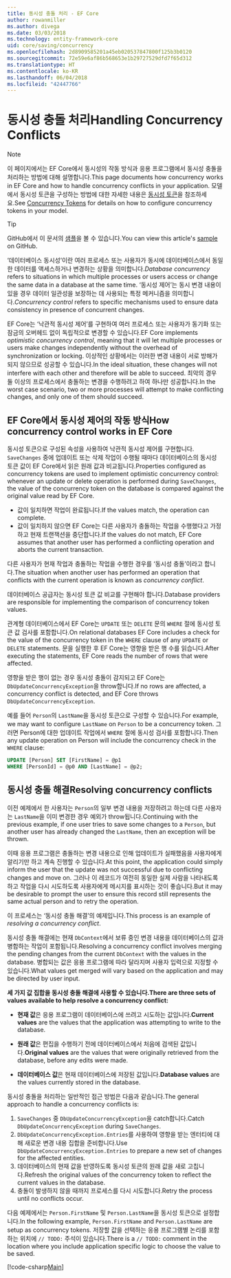 ```yaml
---
title: 동시성 충돌 처리 - EF Core
author: rowanmiller
ms.author: divega
ms.date: 03/03/2018
ms.technology: entity-framework-core
uid: core/saving/concurrency
ms.openlocfilehash: 2d8909585201a45eb020537847800f125b3b0120
ms.sourcegitcommit: 72e59e6af86b568653e1b29727529dfd7f65d312
ms.translationtype: HT
ms.contentlocale: ko-KR
ms.lasthandoff: 06/04/2018
ms.locfileid: "42447766"
---
```

# <a name="handling-concurrency-conflicts"></a><span data-ttu-id="ce8ae-102">동시성 충돌 처리</span><span class="sxs-lookup"><span data-stu-id="ce8ae-102">Handling Concurrency Conflicts</span></span>

> [!NOTE]
> <span data-ttu-id="ce8ae-103">이 페이지에서는 EF Core에서 동시성의 작동 방식과 응용 프로그램에서 동시성 충돌을 처리하는 방법에 대해 설명합니다.</span><span class="sxs-lookup"><span data-stu-id="ce8ae-103">This page documents how concurrency works in EF Core and how to handle concurrency conflicts in your application.</span></span> <span data-ttu-id="ce8ae-104">모델에서 동시성 토큰을 구성하는 방법에 대한 자세한 내용은 [동시성 토큰](xref:core/modeling/concurrency)을 참조하세요.</span><span class="sxs-lookup"><span data-stu-id="ce8ae-104">See [Concurrency Tokens](xref:core/modeling/concurrency) for details on how to configure concurrency tokens in your model.</span></span>

> [!TIP]
> <span data-ttu-id="ce8ae-105">GitHub에서 이 문서의 [샘플](https://github.com/aspnet/EntityFramework.Docs/tree/master/samples/core/Saving/Saving/Concurrency/)을 볼 수 있습니다.</span><span class="sxs-lookup"><span data-stu-id="ce8ae-105">You can view this article's [sample](https://github.com/aspnet/EntityFramework.Docs/tree/master/samples/core/Saving/Saving/Concurrency/) on GitHub.</span></span>

<span data-ttu-id="ce8ae-106">‘데이터베이스 동시성’이란 여러 프로세스 또는 사용자가 동시에 데이터베이스에서 동일한 데이터를 액세스하거나 변경하는 상황을 의미합니다.</span><span class="sxs-lookup"><span data-stu-id="ce8ae-106">_Database concurrency_ refers to situations in which multiple processes or users access or change the same data in a database at the same time.</span></span> <span data-ttu-id="ce8ae-107">‘동시성 제어’는 동시 변경 내용이 있을 경우 데이터 일관성을 보장하는 데 사용되는 특정 메커니즘을 의미합니다.</span><span class="sxs-lookup"><span data-stu-id="ce8ae-107">_Concurrency control_ refers to specific mechanisms used to ensure data consistency in presence of concurrent changes.</span></span>

<span data-ttu-id="ce8ae-108">EF Core는 ‘낙관적 동시성 제어’를 구현하여 여러 프로세스 또는 사용자가 동기화 또는 잠금의 오버헤드 없이 독립적으로 변경할 수 있습니다.</span><span class="sxs-lookup"><span data-stu-id="ce8ae-108">EF Core implements _optimistic concurrency control_, meaning that it will let multiple processes or users make changes independently without the overhead of synchronization or locking.</span></span> <span data-ttu-id="ce8ae-109">이상적인 상황에서는 이러한 변경 내용이 서로 방해가 되지 않으므로 성공할 수 있습니다.</span><span class="sxs-lookup"><span data-stu-id="ce8ae-109">In the ideal situation, these changes will not interfere with each other and therefore will be able to succeed.</span></span> <span data-ttu-id="ce8ae-110">최악의 경우 둘 이상의 프로세스에서 충돌하는 변경을 수행하려고 하여 하나만 성공합니다.</span><span class="sxs-lookup"><span data-stu-id="ce8ae-110">In the worst case scenario, two or more processes will attempt to make conflicting changes, and only one of them should succeed.</span></span>

## <a name="how-concurrency-control-works-in-ef-core"></a><span data-ttu-id="ce8ae-111">EF Core에서 동시성 제어의 작동 방식</span><span class="sxs-lookup"><span data-stu-id="ce8ae-111">How concurrency control works in EF Core</span></span>

<span data-ttu-id="ce8ae-112">동시성 토큰으로 구성된 속성을 사용하여 낙관적 동시성 제어를 구현합니다. `SaveChanges` 중에 업데이트 또는 삭제 작업이 수행될 때마다 데이터베이스의 동시성 토큰 값이 EF Core에서 읽은 원래 값과 비교됩니다.</span><span class="sxs-lookup"><span data-stu-id="ce8ae-112">Properties configured as concurrency tokens are used to implement optimistic concurrency control: whenever an update or delete operation is performed during `SaveChanges`, the value of the concurrency token on the database is compared against the original value read by EF Core.</span></span>

- <span data-ttu-id="ce8ae-113">값이 일치하면 작업이 완료됩니다.</span><span class="sxs-lookup"><span data-stu-id="ce8ae-113">If the values match, the operation can complete.</span></span>
- <span data-ttu-id="ce8ae-114">값이 일치하지 않으면 EF Core는 다른 사용자가 충돌하는 작업을 수행했다고 가정하고 현재 트랜잭션을 중단합니다.</span><span class="sxs-lookup"><span data-stu-id="ce8ae-114">If the values do not match, EF Core assumes that another user has performed a conflicting operation and aborts the current transaction.</span></span>

<span data-ttu-id="ce8ae-115">다른 사용자가 현재 작업과 충돌하는 작업을 수행한 경우를 ‘동시성 충돌’이라고 합니다.</span><span class="sxs-lookup"><span data-stu-id="ce8ae-115">The situation when another user has performed an operation that conflicts with the current operation is known as _concurrency conflict_.</span></span>

<span data-ttu-id="ce8ae-116">데이터베이스 공급자는 동시성 토큰 값 비교를 구현해야 합니다.</span><span class="sxs-lookup"><span data-stu-id="ce8ae-116">Database providers are responsible for implementing the comparison of concurrency token values.</span></span>

<span data-ttu-id="ce8ae-117">관계형 데이터베이스에서 EF Core는 `UPDATE` 또는 `DELETE` 문의 `WHERE` 절에 동시성 토큰 값 검사를 포함합니다.</span><span class="sxs-lookup"><span data-stu-id="ce8ae-117">On relational databases EF Core includes a check for the value of the concurrency token in the `WHERE` clause of any `UPDATE` or `DELETE` statements.</span></span> <span data-ttu-id="ce8ae-118">문을 실행한 후 EF Core는 영향을 받은 행 수를 읽습니다.</span><span class="sxs-lookup"><span data-stu-id="ce8ae-118">After executing the statements, EF Core reads the number of rows that were affected.</span></span>

<span data-ttu-id="ce8ae-119">영향을 받은 행이 없는 경우 동시성 충돌이 감지되고 EF Core는 `DbUpdateConcurrencyException`을 throw합니다.</span><span class="sxs-lookup"><span data-stu-id="ce8ae-119">If no rows are affected, a concurrency conflict is detected, and EF Core throws `DbUpdateConcurrencyException`.</span></span>

<span data-ttu-id="ce8ae-120">예를 들어 `Person`의 `LastName`을 동시성 토큰으로 구성할 수 있습니다.</span><span class="sxs-lookup"><span data-stu-id="ce8ae-120">For example, we may want to configure `LastName` on `Person` to be a concurrency token.</span></span> <span data-ttu-id="ce8ae-121">그러면 Person에 대한 업데이트 작업에서 `WHERE` 절에 동시성 검사를 포함합니다.</span><span class="sxs-lookup"><span data-stu-id="ce8ae-121">Then any update operation on Person will include the concurrency check in the `WHERE` clause:</span></span>

``` sql
UPDATE [Person] SET [FirstName] = @p1
WHERE [PersonId] = @p0 AND [LastName] = @p2;
```

## <a name="resolving-concurrency-conflicts"></a><span data-ttu-id="ce8ae-122">동시성 충돌 해결</span><span class="sxs-lookup"><span data-stu-id="ce8ae-122">Resolving concurrency conflicts</span></span>

<span data-ttu-id="ce8ae-123">이전 예제에서 한 사용자는 `Person`의 일부 변경 내용을 저장하려고 하는데 다른 사용자는 `LastName`을 이미 변경한 경우 예외가 throw됩니다.</span><span class="sxs-lookup"><span data-stu-id="ce8ae-123">Continuing with the previous example, if one user tries to save some changes to a `Person`, but another user has already changed the `LastName`, then an exception will be thrown.</span></span>

<span data-ttu-id="ce8ae-124">이때 응용 프로그램은 충돌하는 변경 내용으로 인해 업데이트가 실패했음을 사용자에게 알리기만 하고 계속 진행할 수 있습니다.</span><span class="sxs-lookup"><span data-stu-id="ce8ae-124">At this point, the application could simply inform the user that the update was not successful due to conflicting changes and move on.</span></span> <span data-ttu-id="ce8ae-125">그러나 이 레코드가 여전히 동일한 실제 사람을 나타내도록 하고 작업을 다시 시도하도록 사용자에게 메시지를 표시하는 것이 좋습니다.</span><span class="sxs-lookup"><span data-stu-id="ce8ae-125">But it may be desirable to prompt the user to ensure this record still represents the same actual person and to retry the operation.</span></span>

<span data-ttu-id="ce8ae-126">이 프로세스는 ‘동시성 충돌 해결’의 예제입니다.</span><span class="sxs-lookup"><span data-stu-id="ce8ae-126">This process is an example of _resolving a concurrency conflict_.</span></span>

<span data-ttu-id="ce8ae-127">동시성 충돌 해결에는 현재 `DbContext`에서 보류 중인 변경 내용을 데이터베이스의 값과 병합하는 작업이 포함됩니다.</span><span class="sxs-lookup"><span data-stu-id="ce8ae-127">Resolving a concurrency conflict involves merging the pending changes from the current `DbContext` with the values in the database.</span></span> <span data-ttu-id="ce8ae-128">병합되는 값은 응용 프로그램에 따라 달라지며 사용자 입력으로 지정할 수 있습니다.</span><span class="sxs-lookup"><span data-stu-id="ce8ae-128">What values get merged will vary based on the application and may be directed by user input.</span></span>

<span data-ttu-id="ce8ae-129">**세 가지 값 집합을 동시성 충돌 해결에 사용할 수 있습니다.**</span><span class="sxs-lookup"><span data-stu-id="ce8ae-129">**There are three sets of values available to help resolve a concurrency conflict:**</span></span>

* <span data-ttu-id="ce8ae-130">**현재 값**은 응용 프로그램이 데이터베이스에 쓰려고 시도하는 값입니다.</span><span class="sxs-lookup"><span data-stu-id="ce8ae-130">**Current values** are the values that the application was attempting to write to the database.</span></span>

* <span data-ttu-id="ce8ae-131">**원래 값**은 편집을 수행하기 전에 데이터베이스에서 처음에 검색된 값입니다.</span><span class="sxs-lookup"><span data-stu-id="ce8ae-131">**Original values** are the values that were originally retrieved from the database, before any edits were made.</span></span>

* <span data-ttu-id="ce8ae-132">**데이터베이스 값**은 현재 데이터베이스에 저장된 값입니다.</span><span class="sxs-lookup"><span data-stu-id="ce8ae-132">**Database values** are the values currently stored in the database.</span></span>

<span data-ttu-id="ce8ae-133">동시성 충돌을 처리하는 일반적인 접근 방법은 다음과 같습니다.</span><span class="sxs-lookup"><span data-stu-id="ce8ae-133">The general approach to handle a concurrency conflicts is:</span></span>

1. <span data-ttu-id="ce8ae-134">`SaveChanges` 중 `DbUpdateConcurrencyException`을 catch합니다.</span><span class="sxs-lookup"><span data-stu-id="ce8ae-134">Catch `DbUpdateConcurrencyException` during `SaveChanges`.</span></span>
2. <span data-ttu-id="ce8ae-135">`DbUpdateConcurrencyException.Entries`를 사용하여 영향을 받는 엔터티에 대해 새로운 변경 내용 집합을 준비합니다.</span><span class="sxs-lookup"><span data-stu-id="ce8ae-135">Use `DbUpdateConcurrencyException.Entries` to prepare a new set of changes for the affected entities.</span></span>
3. <span data-ttu-id="ce8ae-136">데이터베이스의 현재 값을 반영하도록 동시성 토큰의 원래 값을 새로 고칩니다.</span><span class="sxs-lookup"><span data-stu-id="ce8ae-136">Refresh the original values of the concurrency token to reflect the current values in the database.</span></span>
4. <span data-ttu-id="ce8ae-137">충돌이 발생하지 않을 때까지 프로세스를 다시 시도합니다.</span><span class="sxs-lookup"><span data-stu-id="ce8ae-137">Retry the process until no conflicts occur.</span></span>

<span data-ttu-id="ce8ae-138">다음 예제에서는 `Person.FirstName` 및 `Person.LastName`을 동시성 토큰으로 설정합니다.</span><span class="sxs-lookup"><span data-stu-id="ce8ae-138">In the following example, `Person.FirstName` and `Person.LastName` are setup as concurrency tokens.</span></span> <span data-ttu-id="ce8ae-139">저장할 값을 선택하는 응용 프로그램별 논리를 포함하는 위치에 `// TODO:` 주석이 있습니다.</span><span class="sxs-lookup"><span data-stu-id="ce8ae-139">There is a `// TODO:` comment in the location where you include application specific logic to choose the value to be saved.</span></span>

[!code-csharp[Main](../../../samples/core/Saving/Saving/Concurrency/Sample.cs?name=ConcurrencyHandlingCode&highlight=34-35)]

